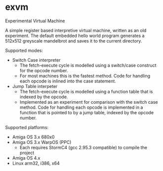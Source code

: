 # exvm
Experimental Virtual Machine

A simple register based interpretive virtual machine, written as an old experiment. The default embedded hello world program generates a 512x512 greyscale mandelbrot and saves it to the current directory.

Supported modes:
- Switch Case interpreter
  - The fetch-execute cycle is modelled using a switch/case construct for the opcode number.
  - For most machines this is the fastest method. Code for handling each opcode is inlined into the case statement.
- Jump Table interpeter
  - The fetch-execute cycle is modelled using a function table that is indexed by the opcode.
  - Implemented as an experiment for comparison with the switch case method. Code for handling each opcode is implemented in a function that is pointed to by a jump table, indexed by the opcode number.
  
Supported platforms:
- Amiga OS 3.x 680x0
- Amiga OS 3.x WarpOS (PPC)
  - Each requires StormC4 (gcc 2.95.3 compatible) to compile the project
- Amiga OS 4.x
- Linux arm32, i386, x64
